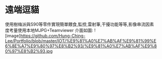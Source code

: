 # 遠端逗貓
使用樹梅派與S90等零件實現簡單餵食,監控,雷射筆,干擾功能等等,影像串流因素度考量使用本地MJPG+Teamviewer
介面如圖:
![image]https://github.com/Hung-Ching-Lee/Portfolio/blob/master/IOT/%E9%81%A0%E7%AB%AF%E9%81%99%E6%8E%A7%E9%80%97%E8%B2%93/%E9%81%A0%E7%AB%AF%E9%80%97%E8%B2%93.jpg


